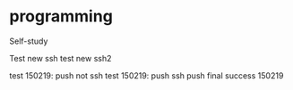 # programming
Self-study

Test new ssh
test new ssh2

test 150219: push not ssh
test 150219: push ssh
push final success 150219